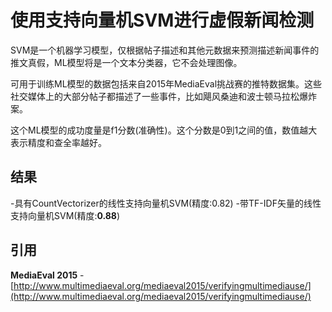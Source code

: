 # 使用支持向量机SVM进行虚假新闻检测

SVM是一个机器学习模型，仅根据帖子描述和其他元数据来预测描述新闻事件的推文真假，ML模型将是一个文本分类器，它不会处理图像。

可用于训练ML模型的数据包括来自2015年MediaEval挑战赛的推特数据集。这些社交媒体上的大部分帖子都描述了一些事件，比如飓风桑迪和波士顿马拉松爆炸案。

这个ML模型的成功度量是f1分数(准确性)。这个分数是0到1之间的值，数值越大表示精度和查全率越好。

## 结果
-具有CountVectorizer的线性支持向量机SVM(精度:0.82)
-带TF-IDF矢量的线性支持向量机SVM(精度:**0.88**)
## 引用

**MediaEval 2015** - [http://www.multimediaeval.org/mediaeval2015/verifyingmultimediause/](http://www.multimediaeval.org/mediaeval2015/verifyingmultimediause/)

